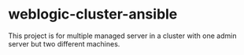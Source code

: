 # weblogic-cluster-ansible
This project is for multiple managed server in a cluster with one admin server but two different machines. 
